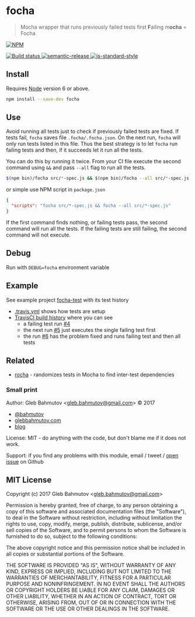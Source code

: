 # focha

> Mocha wrapper that runs previously failed tests first
> **F**ailing m**ocha** = Focha

[![NPM][npm-icon] ][npm-url]

[![Build status][ci-image] ][ci-url]
[![semantic-release][semantic-image] ][semantic-url]
[![js-standard-style][standard-image]][standard-url]

## Install

Requires [Node](https://nodejs.org/en/) version 6 or above.

```sh
npm install --save-dev focha
```

## Use

Avoid running all tests just to check if previously failed tests are fixed.
If tests fail, `focha` saves file `.focha/.focha.json`.
On the next run, `focha` will only run tests listed in this file.
Thus the best strategy is to let `focha`
run failing tests and then, if it succeeds let it run all the tests.

You can do this by running it twice. From your CI file execute the second
command using `&&` and pass `--all` flag to run all the tests.

```sh
$(npm bin)/focha src/*-spec.js && $(npm bin)/focha --all src/*-spec.js
```

or simple use NPM script in `package.json`

```json
{
  "scripts": "focha src/*-spec.js && focha --all src/*-spec.js"
}
```

If the first command finds nothing, or failing tests pass, the second command
will run all the tests. If the failing tests are still failing, the second
command will not execute.

## Debug

Run with `DEBUG=focha` environment variable

## Example

See example project [focha-test](https://github.com/bahmutov/focha-test) with its test history

* [.travis.yml](https://github.com/bahmutov/focha-test/blob/master/.travis.yml) shows how tests are setup
* [TravisCI build history](https://travis-ci.org/bahmutov/focha-test/builds) where you can see 
  - a failing test run [#4](https://travis-ci.org/bahmutov/focha-test/builds/244777337)
  - the next run [#5](https://travis-ci.org/bahmutov/focha-test/builds/244784772) just executes the single failing test first
  - the run [#6](https://travis-ci.org/bahmutov/focha-test/builds/244786471) has the problem fixed and runs failing test and then all tests

## Related

* [rocha](https://github.com/bahmutov/rocha) - randomizes tests in Mocha
  to find inter-test dependencies

### Small print

Author: Gleb Bahmutov &lt;gleb.bahmutov@gmail.com&gt; &copy; 2017

* [@bahmutov](https://twitter.com/bahmutov)
* [glebbahmutov.com](https://glebbahmutov.com)
* [blog](https://glebbahmutov.com/blog)

License: MIT - do anything with the code, but don't blame me if it does not work.

Support: if you find any problems with this module, email / tweet /
[open issue](https://github.com/bahmutov/focha/issues) on Github

## MIT License

Copyright (c) 2017 Gleb Bahmutov &lt;gleb.bahmutov@gmail.com&gt;

Permission is hereby granted, free of charge, to any person
obtaining a copy of this software and associated documentation
files (the "Software"), to deal in the Software without
restriction, including without limitation the rights to use,
copy, modify, merge, publish, distribute, sublicense, and/or sell
copies of the Software, and to permit persons to whom the
Software is furnished to do so, subject to the following
conditions:

The above copyright notice and this permission notice shall be
included in all copies or substantial portions of the Software.

THE SOFTWARE IS PROVIDED "AS IS", WITHOUT WARRANTY OF ANY KIND,
EXPRESS OR IMPLIED, INCLUDING BUT NOT LIMITED TO THE WARRANTIES
OF MERCHANTABILITY, FITNESS FOR A PARTICULAR PURPOSE AND
NONINFRINGEMENT. IN NO EVENT SHALL THE AUTHORS OR COPYRIGHT
HOLDERS BE LIABLE FOR ANY CLAIM, DAMAGES OR OTHER LIABILITY,
WHETHER IN AN ACTION OF CONTRACT, TORT OR OTHERWISE, ARISING
FROM, OUT OF OR IN CONNECTION WITH THE SOFTWARE OR THE USE OR
OTHER DEALINGS IN THE SOFTWARE.

[npm-icon]: https://nodei.co/npm/focha.svg?downloads=true
[npm-url]: https://npmjs.org/package/focha
[ci-image]: https://travis-ci.org/bahmutov/focha.svg?branch=master
[ci-url]: https://travis-ci.org/bahmutov/focha
[semantic-image]: https://img.shields.io/badge/%20%20%F0%9F%93%A6%F0%9F%9A%80-semantic--release-e10079.svg
[semantic-url]: https://github.com/semantic-release/semantic-release
[standard-image]: https://img.shields.io/badge/code%20style-standard-brightgreen.svg
[standard-url]: http://standardjs.com/
